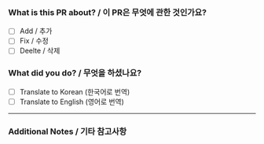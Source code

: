### What is this PR about? / 이 PR은 무엇에 관한 것인가요?

- [ ] Add / 추가
- [ ] Fix / 수정
- [ ] Deelte / 삭제

### What did you do? / 무엇을 하셨나요?

- [ ] Translate to Korean (한국어로 번역)
- [ ] Translate to English (영어로 번역)

---

### Additional Notes / 기타 참고사항

```text

```
